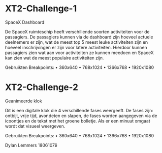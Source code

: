 # XT2-Challenge-1
 SpaceX Dashboard

De SpaceX ruimteschip heeft verschillende soorten activiteiten voor de passagiers. De passagiers kunnen via de dashboard zijn hoeveel actuele deelnemers er zijn, wat de meest top 5 meest leuke activiteiten zijn en hoeveel inschrijvingen er zijn voor latere activiteiten. Hierdoor kunnen passagiers zien wat aan voor activiteiten ze kunnen meedoen en SpaceX kan zien wat de meest populaire activiteiten zijn.

Gebruikten Breakpoints:
•	360x640
•	768x1024
•	1366x768
•	1920x1080

# XT2-Challenge-2
 Geanimeerde klok

Dit is een digitale klok die 4 verschillende fases weergeeft. De fases zijn: ontbijt, vrije tijd, avondeten en slapen, de fases worden aangegeven via de icoontjes en de tekst met het groene bolletje. Als er een minuut omgaat wordt dat visueel weergeven.

Gebruikten Breakpoints:
•	360x640
•	768x1024
•	1366x768
•	1920x1080


Dylan Lemmers 18061079
